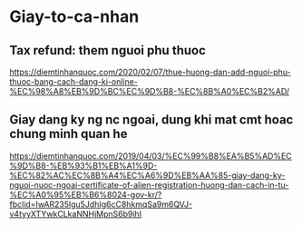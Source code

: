 # Giay-to-ca-nhan

## Tax refund: them nguoi phu thuoc

https://diemtinhanquoc.com/2020/02/07/thue-huong-dan-add-nguoi-phu-thuoc-bang-cach-dang-ki-online-%EC%98%A8%EB%9D%BC%EC%9D%B8-%EC%8B%A0%EC%B2%AD/


## Giay dang ky ng nc ngoai, dung khi mat cmt hoac chung minh quan he

https://diemtinhanquoc.com/2019/04/03/%EC%99%B8%EA%B5%AD%EC%9D%B8-%EB%93%B1%EB%A1%9D-%EC%82%AC%EC%8B%A4%EC%A6%9D%EB%AA%85-giay-dang-ky-nguoi-nuoc-ngoai-certificate-of-alien-registration-huong-dan-cach-in-tu-%EC%A0%95%EB%B6%8024-gov-kr/?fbclid=IwAR235lgu5JdhIg6cC8hkmqSa9m6QVJ-v4tyyXTYwkCLkaNNHjMpnS6b9ihI
